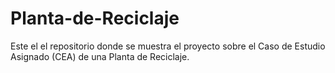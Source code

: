 # Planta-de-Reciclaje
Este el el repositorio donde se muestra el proyecto sobre el Caso de Estudio Asignado (CEA) de una Planta de Reciclaje.
